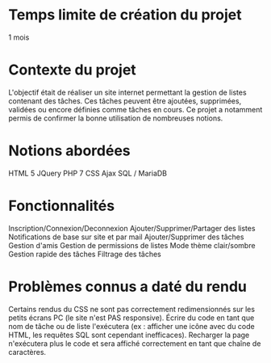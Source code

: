 # Temps limite de création du projet
1 mois

# Contexte du projet
L'objectif était de réaliser un site internet permettant la gestion de listes contenant des tâches.
Ces tâches peuvent être ajoutées, supprimées, validées ou encore définies comme tâches en cours.
Ce projet a notamment permis de confirmer la bonne utilisation de nombreuses notions.

# Notions abordées
HTML 5
JQuery
PHP 7
CSS
Ajax
SQL / MariaDB

# Fonctionnalités
Inscription/Connexion/Deconnexion
Ajouter/Supprimer/Partager des listes
Notifications de base sur site et par mail
Ajouter/Supprimer des tâches
Gestion d'amis
Gestion de permissions de listes
Mode thème clair/sombre
Gestion rapide des tâches
Filtrage des tâches

# Problèmes connus a daté du rendu
Certains rendus du CSS ne sont pas correctement redimensionnés sur les petits écrans PC (le site n'est PAS responsive).
Écrire du code en tant que nom de tâche ou de liste l'exécutera (ex : afficher une icône avec du code HTML, les requêtes SQL sont cependant inefficaces). Recharger la page n'exécutera plus le code et sera affiché correctement en tant que chaîne de caractères.
